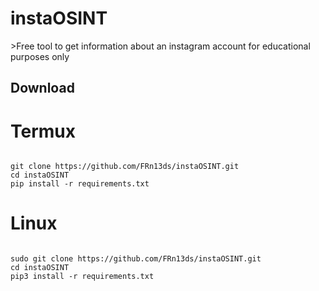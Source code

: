 <h1> instaOSINT</h1>

<p> >Free tool to get information about an instagram account for educational purposes only</p>


<h2> Download </h2>

<h1> Termux </h1>

<code>
git clone https://github.com/FRn13ds/instaOSINT.git
cd instaOSINT
pip install -r requirements.txt
</code> 

<h1>Linux</h1>
<code>
sudo git clone https://github.com/FRn13ds/instaOSINT.git
cd instaOSINT
pip3 install -r requirements.txt
</code>

